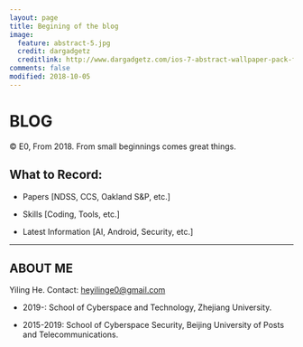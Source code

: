 ```yaml
---
layout: page
title: Begining of the blog
image:
  feature: abstract-5.jpg
  credit: dargadgetz
  creditlink: http://www.dargadgetz.com/ios-7-abstract-wallpaper-pack-for-iphone-5-and-ipod-touch-retina/
comments: false
modified: 2018-10-05
---
```

# BLOG

© E0, From 2018. From small beginnings comes great things.

## What to Record:

* Papers [NDSS, CCS, Oakland S&P, etc.]

* Skills [Coding, Tools, etc.]

* Latest Information [AI, Android, Security, etc.]

---

## ABOUT ME

Yiling He. Contact: heyilinge0@gmail.com

* 2019-: School of Cyberspace and Technology, Zhejiang University.

* 2015-2019: School of Cyberspace Security, Beijing University of Posts and Telecommunications.